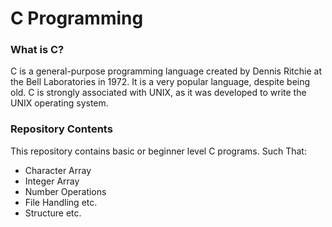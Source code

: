 # C Programming

### What is C?

C is a general-purpose programming language created by Dennis Ritchie at the Bell Laboratories in 1972.
It is a very popular language, despite being old.
C is strongly associated with UNIX, as it was developed to write the UNIX operating system.

### Repository Contents

This repository contains basic or beginner level C programs.
Such That:

- Character Array
- Integer Array
- Number Operations
- File Handling etc.
- Structure etc.
